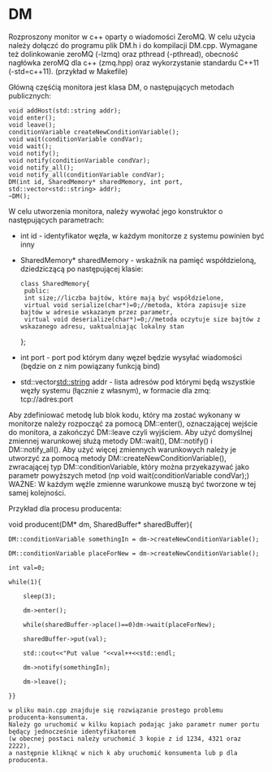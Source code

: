 # DM
Rozproszony monitor w c++ oparty o wiadomości ZeroMQ.
W celu użycia należy dołączć do programu plik DM.h i do kompilacji DM.cpp. 
Wymagane też dolinkowanie zeroMQ (-lzmq) oraz pthread (-pthread), obecność nagłówka zeroMQ dla c++ (zmq.hpp) 
oraz wykorzystanie standardu C++11 (-std=c++11). (przykład w Makefile)

Główną częśćią monitora jest klasa DM, o następujących metodach publicznych:

    void addHost(std::string addr);
    void enter();
    void leave();
    conditionVariable createNewConditionVariable();
    void wait(conditionVariable condVar);
    void wait();
    void notify();
    void notify(conditionVariable condVar);
    void notify_all();
    void notify_all(conditionVariable condVar);
    DM(int id, SharedMemory* sharedMemory, int port, std::vector<std::string> addr);
    ~DM();
    
 W celu utworzenia monitora, należy wywołać jego konstruktor o następujących parametrach:
 - int id - identyfikator węzła, w każdym monitorze z systemu powinien być inny
 - SharedMemory* sharedMemory - wskaźnik na pamięć współdzieloną, dziedziczącą po następującej klasie: 

       class SharedMemory{
        public:
        int size;//liczba bajtów, które mają być współdzielone, 
        virtual void serialize(char*)=0;//metoda, która zapisuje size bajtów w adresie wskazanym przez parametr,
        virtual void deserialize(char*)=0;//metoda oczytuje size bajtów z wskazanego adresu, uaktualniając lokalny stan
    };

- int port - port pod którym dany węzeł będzie wysyłać wiadomości (będzie on z nim powiązany funkcją bind)
- std::vector<std::string> addr - lista adresów pod którymi będą wszystkie węzły systemu (łącznie z własnym), w formacie dla zmq: 
  tcp://adres:port

Aby zdefiniować metodę lub blok kodu, który ma zostać wykonany w monitorze należy rozpocząć za pomocą DM::enter(),
oznaczającej wejście do monitora, a zakończyć DM::leave czyli wyjściem. 
Aby użyć domyślnej zmiennej warunkowej służą metody DM::wait(), DM::notify() i DM::notify_all(). 
Aby użyć więcej zmiennych warunkowych należy je utworzyć za pomocą metody DM::createNewConditionVariable(), zwracającej 
typ DM::conditionVariable, który można przyekazywać jako parametr powyższych metod (np void wait(conditionVariable condVar);)
WAŻNE: W każdym węźle zmienne warunkowe muszą być tworzone w tej samej kolejności.

Przykład dla procesu producenta:

void producent(DM* dm, SharedBuffer* sharedBuffer){

    DM::conditionVariable somethingIn = dm->createNewConditionVariable();
    
    DM::conditionVariable placeForNew = dm->createNewConditionVariable();
    
    int val=0;
    
    while(1){
    
        sleep(3);
        
        dm->enter();
        
        while(sharedBuffer->place()==0)dm->wait(placeForNew);
        
        sharedBuffer->put(val);
        
        std::cout<<"Put value "<<val++<<std::endl;
        
        dm->notify(somethingIn);
        
        dm->leave();
        
    }}
    
    w pliku main.cpp znajduje się rozwiązanie prostego problemu producenta-konsumenta. 
    Należy go uruchomić w kilku kopiach podając jako parametr numer portu będący jednocześnie identyfikatorem 
    (w obecnej postaci należy uruchomić 3 kopie z id 1234, 4321 oraz 2222), 
    a następnie kliknąć w nich k aby uruchomić konsumenta lub p dla producenta.
